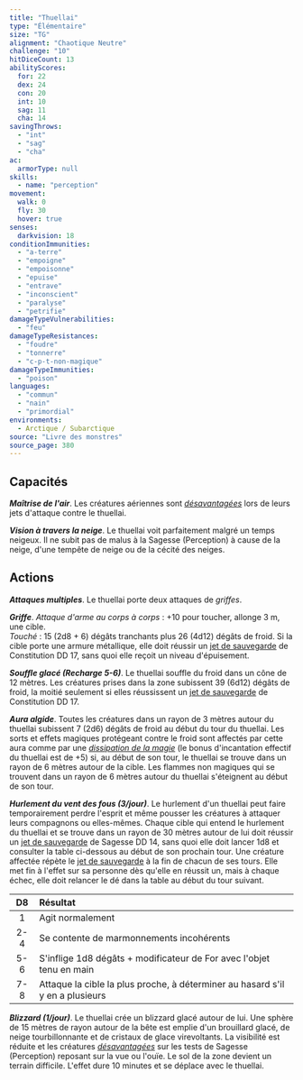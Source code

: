 ```yaml
---
title: "Thuellai"
type: "Élémentaire"
size: "TG"
alignment: "Chaotique Neutre"
challenge: "10"
hitDiceCount: 13
abilityScores:
  for: 22
  dex: 24
  con: 20
  int: 10
  sag: 11
  cha: 14
savingThrows:
  - "int"
  - "sag"
  - "cha"
ac:
  armorType: null
skills:
  - name: "perception"
movement:
  walk: 0
  fly: 30
  hover: true
senses:
  darkvision: 18
conditionImmunities:
  - "a-terre"
  - "empoigne"
  - "empoisonne"
  - "epuise"
  - "entrave"
  - "inconscient"
  - "paralyse"
  - "petrifie"
damageTypeVulnerabilities:
  - "feu"
damageTypeResistances:
  - "foudre"
  - "tonnerre"
  - "c-p-t-non-magique"
damageTypeImmunities:
  - "poison"
languages:
  - "commun"
  - "nain"
  - "primordial"
environments:
  - Arctique / Subarctique
source: "Livre des monstres"
source_page: 380
---
```

## Capacités
_**Maîtrise de l'air**_. Les créatures aériennes sont [_désavantagées_](/utiliser-les-caracteristiques/#avantage-et-desavantage) lors de leurs jets d'attaque contre le thuellai.

_**Vision à travers la neige**_. Le thuellai voit parfaitement malgré un temps neigeux. Il ne subit pas de malus à la Sagesse (Perception) à cause de la neige, d'une tempête de neige ou de la cécité des neiges.

## Actions
_**Attaques multiples**_. Le thuellai porte deux attaques de _griffes_.

_**Griffe**_. _Attaque d'arme au corps à corps_ : +10 pour toucher, allonge 3 m, une cible.  
_Touché_ : 15 (2d8 + 6) dégâts tranchants plus 26 (4d12) dégâts de froid. Si la cible porte une armure métallique, elle doit réussir un [jet de sauvegarde](/utiliser-les-caracteristiques/#jets-de-sauvegarde) de Constitution DD 17, sans quoi elle reçoit un niveau d'épuisement.

_**Souffle glacé (Recharge 5-6)**_. Le thuellai souffle du froid dans un cône de 12 mètres. Les créatures prises dans la zone subissent 39 (6d12) dégâts de froid, la moitié seulement si elles réussissent un [jet de sauvegarde](/utiliser-les-caracteristiques/#jets-de-sauvegarde) de Constitution DD 17.

_**Aura algide**_. Toutes les créatures dans un rayon de 3 mètres autour du thuellai subissent 7 (2d6) dégâts de froid au début du tour du thuellai. Les sorts et effets magiques protégeant contre le froid sont affectés par cette aura comme par une [_dissipation de la magie_](/grimoire/dissipation-de-la-magie/) (le bonus d'incantation effectif du thuellai est de +5) si, au début de son tour, le thuellai se trouve dans un rayon de 6 mètres autour de la cible. Les flammes non magiques qui se trouvent dans un rayon de 6 mètres autour du thuellai s'éteignent au début de son tour.

_**Hurlement du vent des fous (3/jour)**_. Le hurlement d'un thuellai peut faire temporairement perdre l'esprit et même pousser les créatures à attaquer leurs compagnons ou elles-mêmes. Chaque cible qui entend le hurlement du thuellai et se trouve dans un rayon de 30 mètres autour de lui doit réussir un [jet de sauvegarde](/utiliser-les-caracteristiques/#jets-de-sauvegarde) de Sagesse DD 14, sans quoi elle doit lancer 1d8 et consulter la table ci-dessous au début de son prochain tour. Une créature affectée répète le [jet de sauvegarde](/utiliser-les-caracteristiques/#jets-de-sauvegarde) à la fin de chacun de ses tours. Elle met fin à l'effet sur sa personne dès qu'elle en réussit un, mais à chaque échec, elle doit relancer le dé dans la table au début du tour suivant.

|D8|Résultat|
|:-:|:-|
|1|Agit normalement|
|2-4|Se contente de marmonnements incohérents|
|5-6|S'inflige 1d8 dégâts + modificateur de For avec l'objet tenu en main|
|7-8|Attaque la cible la plus proche, à déterminer au hasard s'il y en a plusieurs|

_**Blizzard (1/jour)**_. Le thuellai crée un blizzard glacé autour de lui. Une sphère de 15 mètres de rayon autour de la bête est emplie d'un brouillard glacé, de neige tourbillonnante et de cristaux de glace virevoltants. La visibilité est réduite et les créatures [_désavantagées_](/utiliser-les-caracteristiques/#avantage-et-desavantage) sur les tests de Sagesse (Perception) reposant sur la vue ou l'ouïe. Le sol de la zone devient un terrain difficile. L'effet dure 10 minutes et se déplace avec le thuellai.
